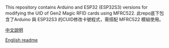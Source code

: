 This repository contains Arduino and ESP32 (ESP32S3) versions for modifying the UID of Gen2 Magic RFID cards using MFRC522.
此repo底下包含了Arduino 與 ESP32S3 的CUID修改卡號程式，需搭配 MFRC522 模組使用。

[中文說明](README_ZHTW.md)

[English readme](README_EN.md)


